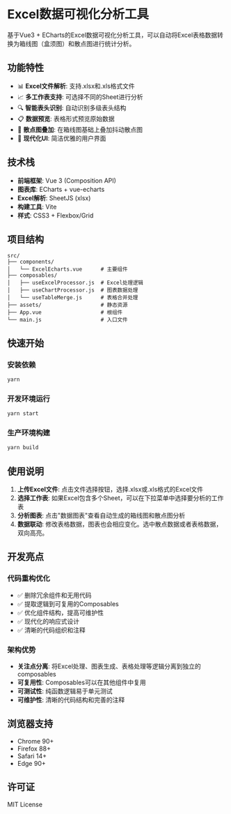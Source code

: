 # Excel数据可视化分析工具

基于Vue3 + ECharts的Excel数据可视化分析工具，可以自动将Excel表格数据转换为箱线图（盒须图）和散点图进行统计分析。

## 功能特性

- 📊 **Excel文件解析**: 支持.xlsx和.xls格式文件
- 📈 **多工作表支持**: 可选择不同的Sheet进行分析  
- 🔍 **智能表头识别**: 自动识别多级表头结构
- 📋 **数据预览**: 表格形式预览原始数据
- 🎯 **散点图叠加**: 在箱线图基础上叠加抖动散点图
- 🎨 **现代化UI**: 简洁优雅的用户界面

## 技术栈

- **前端框架**: Vue 3 (Composition API)
- **图表库**: ECharts + vue-echarts
- **Excel解析**: SheetJS (xlsx)
- **构建工具**: Vite
- **样式**: CSS3 + Flexbox/Grid

## 项目结构

```
src/
├── components/
│   └── ExcelEcharts.vue      # 主要组件
├── composables/
│   ├── useExcelProcessor.js  # Excel处理逻辑
│   ├── useChartProcessor.js  # 图表数据处理
│   └── useTableMerge.js      # 表格合并处理
├── assets/                   # 静态资源
├── App.vue                   # 根组件
└── main.js                   # 入口文件
```

## 快速开始

### 安装依赖

```bash
yarn
```

### 开发环境运行

```bash
yarn start
```

### 生产环境构建

```bash
yarn build
```

## 使用说明

1. **上传Excel文件**: 点击文件选择按钮，选择.xlsx或.xls格式的Excel文件
2. **选择工作表**: 如果Excel包含多个Sheet，可以在下拉菜单中选择要分析的工作表
3. **分析图表**: 点击"数据图表"查看自动生成的箱线图和散点图分析
4. **数据联动**: 修改表格数据，图表也会相应变化。选中散点数据或者表格数据，双向高亮。


## 开发亮点

### 代码重构优化

- ✅ 删除冗余组件和无用代码
- ✅ 提取逻辑到可复用的Composables
- ✅ 优化组件结构，提高可维护性
- ✅ 现代化的响应式设计
- ✅ 清晰的代码组织和注释

### 架构优势

- **关注点分离**: 将Excel处理、图表生成、表格处理等逻辑分离到独立的composables
- **可复用性**: Composables可以在其他组件中复用
- **可测试性**: 纯函数逻辑易于单元测试
- **可维护性**: 清晰的代码结构和完善的注释

## 浏览器支持

- Chrome 90+
- Firefox 88+
- Safari 14+
- Edge 90+

## 许可证

MIT License
